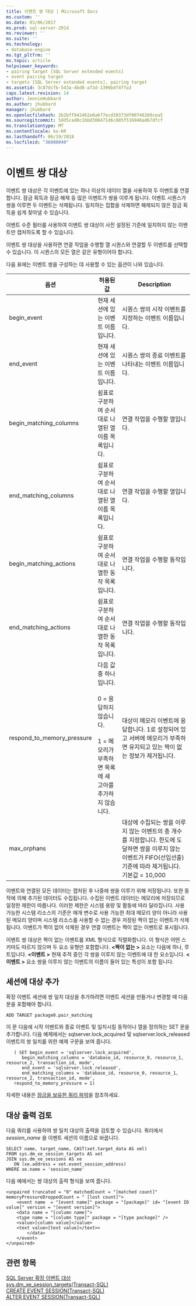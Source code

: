 ```yaml
---
title: 이벤트 쌍 대상 | Microsoft Docs
ms.custom: ''
ms.date: 03/06/2017
ms.prod: sql-server-2014
ms.reviewer: ''
ms.suite: ''
ms.technology:
- database-engine
ms.tgt_pltfrm: ''
ms.topic: article
helpviewer_keywords:
- pairing target [SQL Server extended events]
- event pairing target
- targets [SQL Server extended events], pairing target
ms.assetid: 3c87dcfb-543a-4bd8-a73d-1390bdf4ffa3
caps.latest.revision: 14
author: JennieHubbard
ms.author: jhubbard
manager: jhubbard
ms.openlocfilehash: 2b2bff842462e0ab77ecd30373df00746260cea5
ms.sourcegitcommit: 5dd5cad0c1bbd308471d6c885f516948ad67dfcf
ms.translationtype: MT
ms.contentlocale: ko-KR
ms.lasthandoff: 06/19/2018
ms.locfileid: "36080040"
---
```

# <a name="event-pairing-target"></a>이벤트 쌍 대상
  이벤트 쌍 대상은 각 이벤트에 있는 하나 이상의 데이터 열을 사용하여 두 이벤트를 연결합니다. 잠금 획득과 잠금 해제 등 많은 이벤트가 쌍을 이루게 됩니다. 이벤트 시퀀스가 쌍을 이루면 두 이벤트는 삭제됩니다. 일치하는 집합을 삭제하면 해제되지 않은 잠금 획득을 쉽게 찾아낼 수 있습니다.  
  
 이벤트 수준 필터를 사용하여 이벤트 쌍 대상이 사전 설정된 기준에 일치하지 않는 이벤트만 캡처하도록 할 수 있습니다.  
  
 이벤트 쌍 대상을 사용하면 연결 작업을 수행할 열 시퀀스와 연결할 두 이벤트를 선택할 수 있습니다. 이 시퀀스의 모든 열은 같은 유형이어야 합니다.  
  
 다음 표에는 이벤트 쌍을 구성하는 데 사용할 수 있는 옵션이 나와 있습니다.  
  
|옵션|허용된 값|Description|  
|------------|--------------------|-----------------|  
|begin_event|현재 세션에 있는 이벤트 이름입니다.|시퀀스 쌍의 시작 이벤트를 지정하는 이벤트 이름입니다.|  
|end_event|현재 세션에 있는 이벤트 이름입니다.|시퀀스 쌍의 종료 이벤트를 나타내는 이벤트 이름입니다.|  
|begin_matching_columns|쉼표로 구분하여 순서대로 나열된 열 이름 목록입니다.|연결 작업을 수행할 열입니다.|  
|end_matching_columns|쉼표로 구분하여 순서대로 나열된 열 이름 목록입니다.|연결 작업을 수행할 열입니다.|  
|begin_matching_actions|쉼표로 구분하여 순서대로 나열한 동작 목록입니다.|연결 작업을 수행할 동작입니다.|  
|end_matching_actions|쉼표로 구분하여 순서대로 나열한 동작 목록입니다.|연결 작업을 수행할 동작입니다.|  
|respond_to_memory_pressure|다음 값 중 하나입니다.<br /><br /> 0 = 응답하지 않습니다.<br /><br /> 1 = 메모리가 부족하면 목록에 새 고아를 추가하지 않습니다.|대상이 메모리 이벤트에 응답합니다. 1로 설정되어 있고 서버에 메모리가 부족하면 유지되고 있는 짝이 없는 정보가 제거됩니다.|  
|max_orphans||대상에 수집되는 쌍을 이루지 않는 이벤트의 총 개수를 지정합니다. 한도에 도달하면 쌍을 이루지 않는 이벤트가 FIFO(선입선출) 기준에 따라 제거됩니다. 기본값 = 10,000|  
  
 이벤트와 연결된 모든 데이터는 캡처된 후 나중에 쌍을 이루기 위해 저장됩니다. 또한 동작에 의해 추가된 데이터도 수집됩니다. 수집된 이벤트 데이터는 메모리에 저장되므로 일정한 제한이 따릅니다. 이러한 제한은 시스템 용량 및 활동에 따라 달라집니다. 사용 가능한 시스템 리소스의 기준은 매개 변수로 사용 가능한 최대 메모리 양이 아니라 사용된 메모리 양이며 시스템 리소스를 사용할 수 없는 경우 저장된 짝이 없는 이벤트가 삭제됩니다. 이벤트가 짝이 없어 삭제된 경우 연결 이벤트는 짝이 없는 이벤트로 표시됩니다.  
  
 이벤트 쌍 대상은 짝이 없는 이벤트를 XML 형식으로 직렬화합니다. 이 형식은 어떤 스키마도 따르지 않으며 두 요소 유형만 포함합니다. **\<짝이 없는 >** 요소는 다음에 하나, 루트입니다. **\<이벤트 >** 현재 추적 중인 각 쌍을 이루지 않는 이벤트에 대 한 요소입니다. **\<이벤트 >** 요소 쌍을 이루지 않는 이벤트의 이름이 들어 있는 특성이 포함 됩니다.  
  
## <a name="adding-the-target-to-a-session"></a>세션에 대상 추가  
 확장 이벤트 세션에 쌍 일치 대상을 추가하려면 이벤트 세션을 만들거나 변경할 때 다음 문을 포함해야 합니다.  
  
```  
ADD TARGET package0.pair_matching   
```  
  
 이 문 다음에 시작 이벤트와 종료 이벤트 및 일치시킬 동작이나 열을 정의하는 SET 문을 추가합니다. 다음 예제에서는 sqlserver.lock_acquired 및 sqlserver.lock_released 이벤트의 쌍 일치를 위한 예제 구문을 보여 줍니다.  
  
```  
   ( SET begin_event = 'sqlserver.lock_acquired',  
      begin_matching_columns = 'database_id, resource_0, resource_1, resource_2, transaction_id, mode',  
      end_event = 'sqlserver.lock_released',  
      end_matching_columns = 'database_id, resource_0, resource_1, resource_2, transaction_id, mode',  
   respond_to_memory_pressure = 1)  
```  
  
 자세한 내용은 [잠금을 보유한 쿼리 파악](../relational-databases/extended-events/determine-which-queries-are-holding-locks.md)을 참조하세요.  
  
## <a name="reviewing-the-target-output"></a>대상 출력 검토  
 다음 쿼리를 사용하여 쌍 일치 대상의 출력을 검토할 수 있습니다. 쿼리에서 *session_name* 을 이벤트 세션의 이름으로 바꿉니다.  
  
```  
SELECT name, target_name, CAST(xet.target_data AS xml)  
FROM sys.dm_xe_session_targets AS xet  
JOIN sys.dm_xe_sessions AS xe  
   ON (xe.address = xet.event_session_address)  
WHERE xe.name = 'session_name'  
```  
  
 다음 예에서는 쌍 대상의 출력 형식을 보여 줍니다.  
  
```  
<unpaired truncated = "0" matchedCount = "[matched count]" memoryPressureDroppedCount = " [lost count]">  
    <event name  = "[event name]" package = "[package]" id= "[event ID value]" version = "[event version]">  
    <data name = "[column name]">   
    <type name = "[column type]" package = "[type package]" />   
    <value>[column value]</value>  
    <text value>[text value]</text>>  
        </data>  
    </event>  
</unpaired>  
```  
  
## <a name="see-also"></a>관련 항목  
 [SQL Server 확장 이벤트 대상](../../2014/database-engine/sql-server-extended-events-targets.md)   
 [sys.dm_xe_session_targets&#40;Transact-SQL&#41;](/sql/relational-databases/system-dynamic-management-views/sys-dm-xe-session-targets-transact-sql)   
 [CREATE EVENT SESSION&#40;Transact-SQL&#41;](/sql/t-sql/statements/create-event-session-transact-sql)   
 [ALTER EVENT SESSION&#40;Transact-SQL&#41;](/sql/t-sql/statements/alter-event-session-transact-sql)  
  
  
